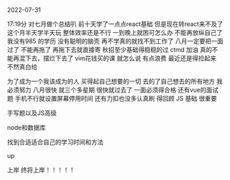2022-07-31

17:19分 对七月做个总结叭
前十天学了一点点react基础
但是现在转react来不及了
这个月半天学半天玩
整体效率还是不行
一到晚上就困可怎么办
不能再放纵自己了
我没有985 的学历
没有聪明的脑壳
再不学真的就找不到工作了
八月一定要把一面过了
不能再拖了
再拖下去就直接寄
秋招至少基础得稳稳的过
ctmd
加油
真的不能再混下去，摆烂下去了
vim花钱买的课 就怎么说 有点浪费 
最近还是得捡起来
不然真白给

为了成为一个我该成为的人
买得起自己想要的一切
去的了自己想去的所有地方
我必须努力
八月很快
就三个多星期
很快就过去了
一面必须得合格
还有vue的面试题 
手机不行就设置屏幕停用时间
还有力扣也没多认真刷
得回顾
JS 基础 很重要

手写题以及JS高级 

node和数据库

找到合适适合自己的学习时间和方法

up

上岸
终将上岸！！！！！